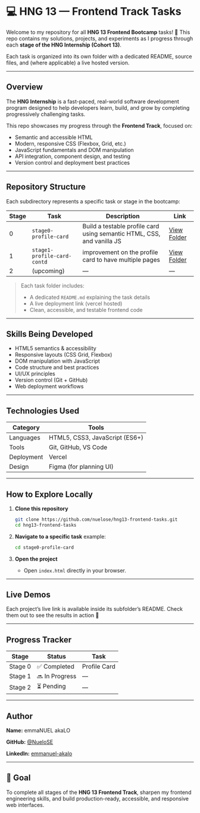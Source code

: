 # 💻 HNG 13 — Frontend Track Tasks

Welcome to my repository for all **HNG 13 Frontend Bootcamp** tasks! 🎯
This repo contains my solutions, projects, and experiments as I progress through each **stage of the HNG Internship (Cohort 13)**.

Each task is organized into its own folder with a dedicated README, source files, and (where applicable) a live hosted version.

---

## Overview

The **HNG Internship** is a fast-paced, real-world software development program designed to help developers learn, build, and grow by completing progressively challenging tasks.

This repo showcases my progress through the **Frontend Track**, focused on:

- Semantic and accessible HTML
- Modern, responsive CSS (Flexbox, Grid, etc.)
- JavaScript fundamentals and DOM manipulation
- API integration, component design, and testing
- Version control and deployment best practices

---

## Repository Structure

Each subdirectory represents a specific task or stage in the bootcamp:

| Stage | Task                        | Description                                                            | Link                             |
| ----- | --------------------------- | ---------------------------------------------------------------------- | -------------------------------- |
| 0     | `stage0-profile-card`       | Build a testable profile card using semantic HTML, CSS, and vanilla JS | [View Folder](./profile-card-t0) |
| 1     | `stage1-profile-card-contd` | improvement on the profile card to have multiple pages                 | [View Folder](./profile-card-t0) |
| 2     | (upcoming)                  | —                                                                      | —                                |

> Each task folder includes:
>
> - A dedicated `README.md` explaining the task details
> - A live deployment link (vercel hosted)
> - Clean, accessible, and testable frontend code

---

## Skills Being Developed

- HTML5 semantics & accessibility
- Responsive layouts (CSS Grid, Flexbox)
- DOM manipulation with JavaScript
- Code structure and best practices
- UI/UX principles
- Version control (Git + GitHub)
- Web deployment workflows

---

## Technologies Used

| Category   | Tools                          |
| ---------- | ------------------------------ |
| Languages  | HTML5, CSS3, JavaScript (ES6+) |
| Tools      | Git, GitHub, VS Code           |
| Deployment | Vercel                         |
| Design     | Figma (for planning UI)        |

---

## How to Explore Locally

1. **Clone this repository**

   ```bash
   git clone https://github.com/nuelose/hng13-frontend-tasks.git
   cd hng13-frontend-tasks
   ```

2. **Navigate to a specific task**
   example:

   ```bash
   cd stage0-profile-card
   ```

3. **Open the project**

   - Open `index.html` directly in your browser.

---

## Live Demos

Each project’s live link is available inside its subfolder’s README.
Check them out to see the results in action 🚀

---

## Progress Tracker

| Stage   | Status         | Task         |
| ------- | -------------- | ------------ |
| Stage 0 | ✅ Completed   | Profile Card |
| Stage 1 | 🔜 In Progress | —            |
| Stage 2 | ⏳ Pending     | —            |

---

## Author

**Name:** emmaNUEL akaLO

**GitHub:** [@NueloSE](https://github.com/nuelose)

**LinkedIn:** [emmanuel-akalo](https://www.linkedin.com/in/emmanuel-akalo/)

---

## 🏁 Goal

To complete all stages of the **HNG 13 Frontend Track**, sharpen my frontend engineering skills, and build production-ready, accessible, and responsive web interfaces.
